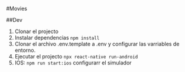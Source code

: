 #Movies

##Dev

1. Clonar el projecto
2. Instalar dependencias `npm install`
3. Clonar el archivo .env.template a .env y configurar las varriables de entorno.
4. Ejecutar el projecto `npx react-native run-android`
5. IOS: `npm run start:ios` configurarr el simulador